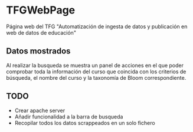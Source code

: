 # TFGWebPage
Página web del TFG "Automatización de ingesta de datos y publicación en web de datos de educación"  

## Datos mostrados
Al realizar la busqueda se muestra un panel de acciones en el que poder comprobar toda la información del curso que coincida con los criterios de búsqueda, el nombre del curso y la taxonomía de Bloom correspondiente.  

## TODO
- Crear apache server
- Añadir funcionalidad a la barra de busqueda
- Recopilar todos los datos scrappeados en un solo fichero

